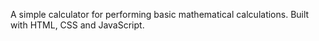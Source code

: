 A simple calculator for performing basic mathematical calculations. Built with HTML, CSS and JavaScript.
